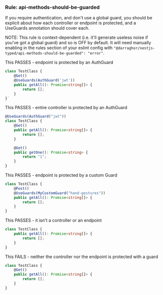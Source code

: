 ### Rule: api-methods-should-be-guarded

If you require authentication, and don't use a global guard, you should be explicit about how each controller or endpoint is protected, and a UseGuards annotation should cover each.

NOTE: This rule is context-dependent (i.e. it'll generate useless noise if you've got a global guard) and so is OFF by default. It will need manually enabling in the rules section of your eslint config with `"@darraghor/nestjs-typed/api-methods-should-be-guarded": "error"`.

This PASSES - endpoint is protected by an AuthGuard

```ts
class TestClass {
    @Get()
    @UseGuards(AuthGuard('jwt'))
    public getAll(): Promise<string[]> {
        return [];
    }
}`
```

This PASSES - entire controller is protected by an AuthGuard

```ts
@UseGuards(AuthGuard("jwt"))
class TestClass {
    @Get()
    public getAll(): Promise<string[]> {
        return [];
    }

    @Get()
    public getOne(): Promise<string> {
        return "1";
    }
}
```

This PASSES - endpoint is protected by a custom Guard

```ts
class TestClass {
    @Post()
    @UseGuards(MyCustomGuard("hand-gestures"))
    public getAll(): Promise<string[]> {
        return [];
    }
}
```

This PASSES - it isn't a controller or an endpoint

```ts
class TestClass {
    public getAll(): Promise<string[]> {
        return [];
    }
}
```

This FAILS - neither the controller nor the endpoint is protected with a guard

```ts
class TestClass {
    @Get()
    public getAll(): Promise<string[]> {
        return [];
    }
}
```
